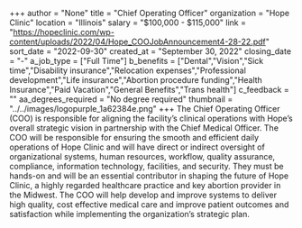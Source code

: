 +++
author = "None"
title = "Chief Operating Officer"
organization = "Hope Clinic"
location = "Illinois"
salary = "$100,000 - $115,000"
link = "https://hopeclinic.com/wp-content/uploads/2022/04/Hope_COOJobAnnouncement4-28-22.pdf"
sort_date = "2022-09-30"
created_at = "September 30, 2022"
closing_date = "-"
a_job_type = ["Full Time"]
b_benefits = ["Dental","Vision","Sick time","Disability insurance","Relocation expenses","Professional development","Life insurance","Abortion procedure funding","Health Insurance","Paid Vacation","General Benefits","Trans health"]
c_feedback = ""
aa_degrees_required = "No degree required"
thumbnail = "../../images/logopurple_1a62384e.png"
+++
The Chief Operating Officer (COO) is responsible for aligning the facility’s clinical operations with Hope’s overall strategic vision in partnership with the Chief Medical Officer. The COO will be responsible for ensuring the smooth and efficient daily operations of Hope Clinic and will have direct or indirect oversight of organizational systems, human resources, workflow, quality assurance, compliance, information technology, facilities, and security. They must be hands-on and will be an essential contributor in shaping the future of Hope Clinic, a highly regarded healthcare practice and key abortion provider in the Midwest. The COO will help develop and improve systems to deliver high quality, cost effective medical care and improve patient outcomes and satisfaction while implementing the organization’s strategic plan.